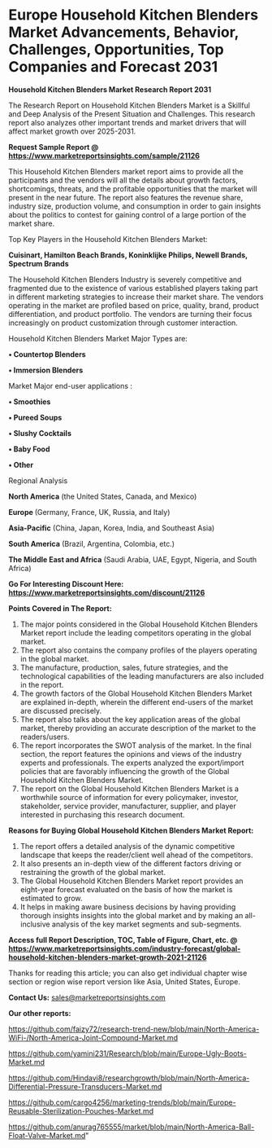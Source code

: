 # Europe Household Kitchen Blenders Market Advancements, Behavior, Challenges, Opportunities, Top Companies and Forecast 2031

<strong>Household Kitchen Blenders Market Research Report 2031</strong>

The Research Report on Household Kitchen Blenders Market is a Skillful and Deep Analysis of the Present Situation and Challenges. This research report also analyzes other important trends and market drivers that will affect market growth over 2025-2031.

<strong>Request Sample Report @ <a href=https://www.marketreportsinsights.com/sample/21126>https://www.marketreportsinsights.com/sample/21126</a></strong>

This Household Kitchen Blenders market report aims to provide all the participants and the vendors will all the details about growth factors, shortcomings, threats, and the profitable opportunities that the market will present in the near future. The report also features the revenue share, industry size, production volume, and consumption in order to gain insights about the politics to contest for gaining control of a large portion of the market share.

Top Key Players in the Household Kitchen Blenders Market:

<strong>Cuisinart, Hamilton Beach Brands, Koninklijke Philips, Newell Brands, Spectrum Brands</strong>

The Household Kitchen Blenders Industry is severely competitive and fragmented due to the existence of various established players taking part in different marketing strategies to increase their market share. The vendors operating in the market are profiled based on price, quality, brand, product differentiation, and product portfolio. The vendors are turning their focus increasingly on product customization through customer interaction.

Household Kitchen Blenders Market Major Types are:

<strong>• Countertop Blenders

• Immersion Blenders</strong>

Market Major end-user applications :

<strong>• Smoothies

• Pureed Soups

• Slushy Cocktails

• Baby Food

• Other</strong>

Regional Analysis

</u><strong><b>North America</b></strong> (the United States, Canada, and Mexico)

<strong><b>Europe </b></strong>(Germany, France, UK, Russia, and Italy)

<strong><b>Asia-Pacific</b></strong> (China, Japan, Korea, India, and Southeast Asia)

<strong><b>South America</b></strong> (Brazil, Argentina, Colombia, etc.)

<strong><b>The Middle East and Africa</b></strong> (Saudi Arabia, UAE, Egypt, Nigeria, and South Africa)

<strong>Go For Interesting Discount Here: <a href=https://www.marketreportsinsights.com/discount/21126>https://www.marketreportsinsights.com/discount/21126</a></strong>

<strong>Points Covered in The Report:</strong>
<ol>
  <li>The major points considered in the Global Household Kitchen Blenders Market report include the leading competitors operating in the global market.</li>
  <li>The report also contains the company profiles of the players operating in the global market.</li>
  <li>The manufacture, production, sales, future strategies, and the technological capabilities of the leading manufacturers are also included in the report.</li>
  <li>The growth factors of the Global Household Kitchen Blenders Market are explained in-depth, wherein the different end-users of the market are discussed precisely.</li>
  <li>The report also talks about the key application areas of the global market, thereby providing an accurate description of the market to the readers/users.</li>
  <li>The report incorporates the SWOT analysis of the market. In the final section, the report features the opinions and views of the industry experts and professionals. The experts analyzed the export/import policies that are favorably influencing the growth of the Global Household Kitchen Blenders Market.</li>
  <li>The report on the Global Household Kitchen Blenders Market is a worthwhile source of information for every policymaker, investor, stakeholder, service provider, manufacturer, supplier, and player interested in purchasing this research document.</li>
</ol>
<strong>Reasons for Buying Global Household Kitchen Blenders Market Report:</strong>

<ol>
  <li>The report offers a detailed analysis of the dynamic competitive landscape that keeps the reader/client well ahead of the competitors.</li>
  <li>It also presents an in-depth view of the different factors driving or restraining the growth of the global market.</li>
  <li>The Global Household Kitchen Blenders Market report provides an eight-year forecast evaluated on the basis of how the market is estimated to grow.</li>
  <li>It helps in making aware business decisions by having providing thorough insights insights into the global market and by making an all-inclusive analysis of the key market segments and sub-segments.</li>
</ol>
<strong>Access full Report Description, TOC, Table of Figure, Chart, etc. @ <a href=https://www.marketreportsinsights.com/industry-forecast/global-household-kitchen-blenders-market-growth-2021-21126>https://www.marketreportsinsights.com/industry-forecast/global-household-kitchen-blenders-market-growth-2021-21126</a></strong>


Thanks for reading this article; you can also get individual chapter wise section or region wise report version like Asia, United States, Europe.

<strong>Contact Us:</strong>
sales@marketreportsinsights.com

<strong>Our other reports:</strong>

<a href=https://github.com/faizy72/research-trend-new/blob/main/North-America-WiFi-/North-America-Joint-Compound-Market.md>https://github.com/faizy72/research-trend-new/blob/main/North-America-WiFi-/North-America-Joint-Compound-Market.md</a>

<a href=https://github.com/yamini231/Research/blob/main/Europe-Ugly-Boots-Market.md>https://github.com/yamini231/Research/blob/main/Europe-Ugly-Boots-Market.md</a>

<a href=https://github.com/Hindavi8/researchgrowth/blob/main/North-America-Differential-Pressure-Transducers-Market.md>https://github.com/Hindavi8/researchgrowth/blob/main/North-America-Differential-Pressure-Transducers-Market.md</a>

<a href=https://github.com/cargo4256/marketing-trends/blob/main/Europe-Reusable-Sterilization-Pouches-Market.md>https://github.com/cargo4256/marketing-trends/blob/main/Europe-Reusable-Sterilization-Pouches-Market.md</a>

<a href=https://github.com/anurag765555/market/blob/main/North-America-Ball-Float-Valve-Market.md>https://github.com/anurag765555/market/blob/main/North-America-Ball-Float-Valve-Market.md</a>"
